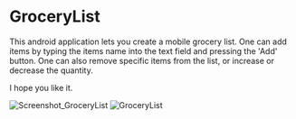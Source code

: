 
# GroceryList
This android application lets you create a mobile grocery list.
One can add items by typing the items name into the text field and pressing the 'Add' button.
One can also remove specific items from the list, or increase or decrease the quantity. 

I hope you like it.

![Screenshot_GroceryList](https://user-images.githubusercontent.com/77891829/167960303-b3a3a039-7d29-4e90-a7ab-53c11a5f926e.png)
![GroceryList](https://user-images.githubusercontent.com/77891829/120484745-a8979200-c3b3-11eb-8f4c-107a3782444f.png)
